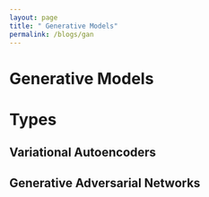 ```yaml
---
layout: page
title: " Generative Models"
permalink: /blogs/gan
---
```

# Generative Models

# Types
## Variational Autoencoders
## Generative Adversarial Networks 






